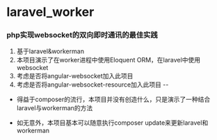 # laravel_worker

### php实现websocket的双向即时通讯的最佳实践

1. 基于laravel&workerman
2. 本项目演示了在worker进程中使用Eloquent ORM，在laravel中使用websocket
3. 考虑是否将angular-websocket加入此项目
4. 考虑是否将angular-websocket-resource加入此项目
--

 - 得益于composer的流行，本项目并没有创造什么，只是演示了一种结合laravel与workerman的方法

 - 如无意外，本项目基本可以随意执行composer update来更新laravel和workerman
